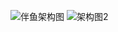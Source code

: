 ![伴鱼架构图](https://cynthia-oss.oss-cn-beijing.aliyuncs.com/1632643763404.png)
![架构图2](https://cynthia-oss.oss-cn-beijing.aliyuncs.com/1632643792243.png)
